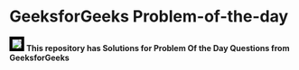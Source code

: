 <h1>GeeksforGeeks Problem-of-the-day</h1>
<img src="https://user-images.githubusercontent.com/91481732/192006451-1bc9bbe0-2cc4-410c-8488-9939bcabcca4.png" style="border:5px solid black" >
<strong>This repository has Solutions for Problem Of the Day Questions from GeeksforGeeks</strong>
